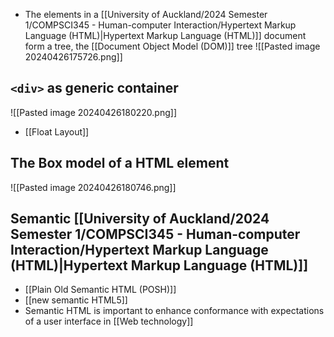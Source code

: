- The elements in a [[University of Auckland/2024 Semester 1/COMPSCI345 - Human-computer Interaction/Hypertext Markup Language (HTML)|Hypertext Markup Language (HTML)]] document form a tree, the [[Document Object Model (DOM)]] tree
![[Pasted image 20240426175726.png]]
## `<div>` as generic container
![[Pasted image 20240426180220.png]]
- [[Float Layout]]
## The Box model of a HTML element
![[Pasted image 20240426180746.png]]
## Semantic [[University of Auckland/2024 Semester 1/COMPSCI345 - Human-computer Interaction/Hypertext Markup Language (HTML)|Hypertext Markup Language (HTML)]]
- [[Plain Old Semantic HTML (POSH)]]
- [[new semantic HTML5]]
- Semantic HTML is important to enhance conformance with expectations of a user interface in [[Web technology]]